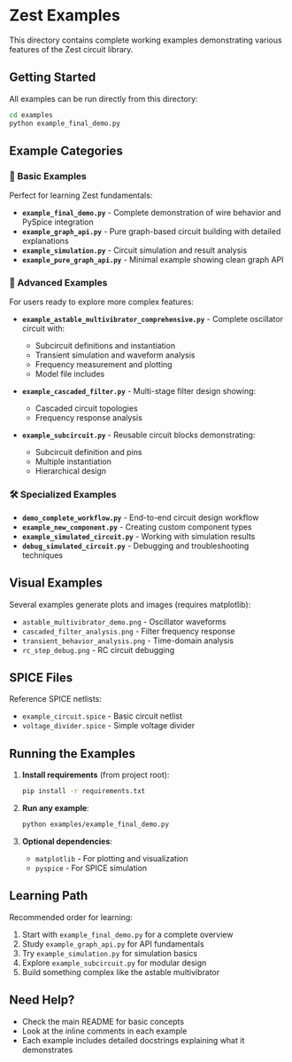 # Zest Examples

This directory contains complete working examples demonstrating various features of the Zest circuit library.

## Getting Started

All examples can be run directly from this directory:

```bash
cd examples
python example_final_demo.py
```

## Example Categories

### 🚀 Basic Examples
Perfect for learning Zest fundamentals:

- **`example_final_demo.py`** - Complete demonstration of wire behavior and PySpice integration
- **`example_graph_api.py`** - Pure graph-based circuit building with detailed explanations  
- **`example_simulation.py`** - Circuit simulation and result analysis
- **`example_pure_graph_api.py`** - Minimal example showing clean graph API

### 🔬 Advanced Examples
For users ready to explore more complex features:

- **`example_astable_multivibrator_comprehensive.py`** - Complete oscillator circuit with:
  - Subcircuit definitions and instantiation
  - Transient simulation and waveform analysis
  - Frequency measurement and plotting
  - Model file includes
  
- **`example_cascaded_filter.py`** - Multi-stage filter design showing:
  - Cascaded circuit topologies
  - Frequency response analysis
  
- **`example_subcircuit.py`** - Reusable circuit blocks demonstrating:
  - Subcircuit definition and pins
  - Multiple instantiation
  - Hierarchical design

### 🛠️ Specialized Examples

- **`demo_complete_workflow.py`** - End-to-end circuit design workflow
- **`example_new_component.py`** - Creating custom component types
- **`example_simulated_circuit.py`** - Working with simulation results
- **`debug_simulated_circuit.py`** - Debugging and troubleshooting techniques

## Visual Examples

Several examples generate plots and images (requires matplotlib):

- `astable_multivibrator_demo.png` - Oscillator waveforms
- `cascaded_filter_analysis.png` - Filter frequency response
- `transient_behavior_analysis.png` - Time-domain analysis
- `rc_step_debug.png` - RC circuit debugging

## SPICE Files

Reference SPICE netlists:
- `example_circuit.spice` - Basic circuit netlist
- `voltage_divider.spice` - Simple voltage divider

## Running the Examples

1. **Install requirements** (from project root):
   ```bash
   pip install -r requirements.txt
   ```

2. **Run any example**:
   ```bash
   python examples/example_final_demo.py
   ```

3. **Optional dependencies**:
   - `matplotlib` - For plotting and visualization
   - `pyspice` - For SPICE simulation

## Learning Path

Recommended order for learning:

1. Start with `example_final_demo.py` for a complete overview
2. Study `example_graph_api.py` for API fundamentals  
3. Try `example_simulation.py` for simulation basics
4. Explore `example_subcircuit.py` for modular design
5. Build something complex like the astable multivibrator

## Need Help?

- Check the main README for basic concepts
- Look at the inline comments in each example
- Each example includes detailed docstrings explaining what it demonstrates 